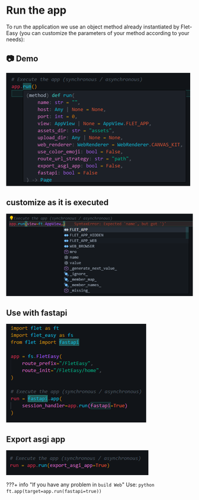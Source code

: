 # Run the app
To run the application we use an object method already instantiated by Flet-Easy (you can customize the parameters of your method according to your needs):

## 📷 **Demo**
![FletEasy run](assets/images/method_run.png "FletEasy run")

## customize as it is executed
![run view](assets/images/run_view.png "run view")

## Use with fastapi
![run fastapi](assets/images/fastapi_run.png "run fastapi")

## Export asgi app
![Export asgi](assets/images/export_asgi.png "Export asgi")

???+ info "If you have any problem in `build Web`"
     Use:
     ```python
     ft.app(target=app.run(fastapi=true))
     ```